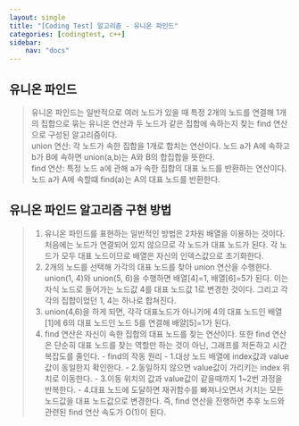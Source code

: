 ```yaml
---
layout: single
title: "[Coding Test] 알고리즘 - 유니온 파인드"
categories: [codingtest, c++]
sidebar:
    nav: "docs"
---
```


## 유니온 파인드
> 유니온 파인드는 일반적으로 여러 노드가 있을 때 특정 2개의 노드를 연결해 1개의 집합으로 묶는 유니온 연산과 두 노드가 같은 집합에 속하는지 찾는 find 연산으로 구성된 알고리즘이다. <br/>
> union 연산: 각 노드가 속한 집합을 1개로 합치는 연산이다. 노드 a가 A에 속하고 b가 B에 속하면 union(a,b)는 A와 B의 합집합을 뜻한다. <br/>
> find 연산: 특정 노드 a에 관해 a가 속한 집합의 대표 노드를 반환하는 연산이다. 노드 a가 A에 속할떄 find(a)는 A의 대표 노드를 반환한다. <br/>

## 유니온 파인드 알고리즘 구현 방법
> 1. 유니온 파인드를 표현하는 일반적인 방법은 2차원 배열을 이용하는 것이다. 처음에는 노드가 연결되어 있지 않으므로 각 노드가 대표 노드가 된다. 각 노드가 모두 대표 노드이므로 배열은 자신의 인덱스값으로 초기화한다.
> 2. 2개의 노드를 선택해 가각의 대표 노드를 찾아 union 연산을 수행한다. union(1, 4)와 union(5, 6)을 수행하면 배열[4]=1, 배열[6]=5가 된다. 이는 자식 노드로 들어가는 노드값 4를 대표 노드값 1로 변경한 것이다. 그리고 각각의 집합이었던 1, 4는 하나로 합쳐진다.
> 3. union(4,6)을 하게 되면, 각각 대표노드가 아니기에 4의 대표 노드인 배열[1]에 6의 대표 노드인 노드 5를 연결해 배얄[5]=1가 된다.
> 4. find 연산은 자신이 속한 집합의 대표 노드를 찾는 연산이다. 또한 find 연산은 단순히 대표 노드를 찾는 역할만 하는 것이 아닌, 그래프를 저돈하고 시간 복잡도를 줄인다.
    - find의 작동 원리
    - 1.대상 노드 배열에 index값과 value값이 동일한지 확인한다.
    - 2.동일하지 않으면 value값이 가리키는 index 위치로 이동한다.
    - 3.이동 위치의 값과 value값이 같을때까지 1~2번 과정을 반복한다.
    - 4.대표 노드에 도달하면 재귀함수를 빠져나오면서 거치는 모든 노드값을 대표 노드값으로 변경한다.
> 즉, find 연산을 진행하면 추후 노드와 관련된 find 연산 속도가 O(1)이 된다.


